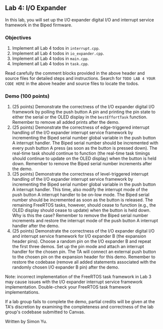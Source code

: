 ## Lab 4: I/O Expander

In this lab, you will set up the I/O expander digital I/O and interrupt service framework in the Biped firmware.

### Objectives

1. Implement all Lab 4 todos in `interrupt.cpp`.
2. Implement all Lab 4 todos in `io_expander.cpp`.
3. Implement all Lab 4 todos in `main.cpp`.
4. Implement all Lab 4 todos in `task.cpp`.

Read carefully the comment blocks provided in the above header and source files for detailed steps and instructions. Search for `TODO LAB 4 YOUR CODE HERE` in the above header and source files to locate the todos.

### Demo (100 points)

1. (25 points) Demonstrate the correctness of the I/O expander digital I/O framework by polling the push button A pin and printing the pin state to either the serial or the OLED display in the `bestEffortTask` function. Remember to remove all added prints after the demo.
2. (25 points) Demonstrate the correctness of edge-triggered interrupt handling of the I/O expander interrupt service framework by incrementing the Biped serial number global variable in the push button A interrupt handler. The Biped serial number should be incremented with every push button A press (as soon as the button is pressed down). The real-time task should continue to function (the real-time task timings should continue to update on the OLED display) when the button is held down. Remember to remove the Biped serial number increments after the demo.
3. (25 points) Demonstrate the correctness of level-triggered interrupt handling of the I/O expander interrupt service framework by incrementing the Biped serial number global variable in the push button A interrupt handler. This time, also modify the interrupt mode of the push button A interrupt handler to be on-low mode. The Biped serial number should be incremented as soon as the button is released. The remaining FreeRTOS tasks, however, should cease to function (e.g., the OLED display should cease to update) when the button is held down. Why is this the case? Remember to remove the Biped serial number increments and restore the interrupt mode of the push button A interrupt handler after the demo.
4. (25 points) Demonstrate the correctness of the I/O expander digital I/O and interrupt service framework for I/O expander B (the expansion header pins). Choose a random pin on the I/O expander B and repeat the first three demos. Set up the pin mode and attach an interrupt handler for the chosen pin. The TA will connect an external push button to the chosen pin on the expansion header for this demo. Remember to restore the codebase (remove all added statements associated with the randomly chosen I/O expander B pin) after the demo.

Note: incorrect implementation of the FreeRTOS task framework in Lab 3 may cause issues with the I/O expander interrupt service framework implementation. Double-check your FreeRTOS task framework implementations.

If a lab group fails to complete the demo, partial credits will be given at the TA's discretion by examining the completeness and correctness of the lab group's codebase submitted to Canvas.

Written by Simon Yu.
